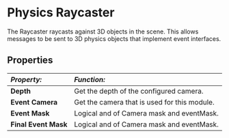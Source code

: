 # Physics Raycaster

The Raycaster raycasts against 3D objects in the scene. This allows messages to be sent to 3D physics objects that implement event interfaces.

## Properties

|**_Property:_** |**_Function:_** |
|:---|:---|
|__Depth__ | Get the depth of the configured camera. |
|__Event Camera__ | Get the camera that is used for this module. |
|__Event Mask__ | Logical and of Camera mask and eventMask. |
|__Final Event Mask__ | Logical and of Camera mask and eventMask. |
